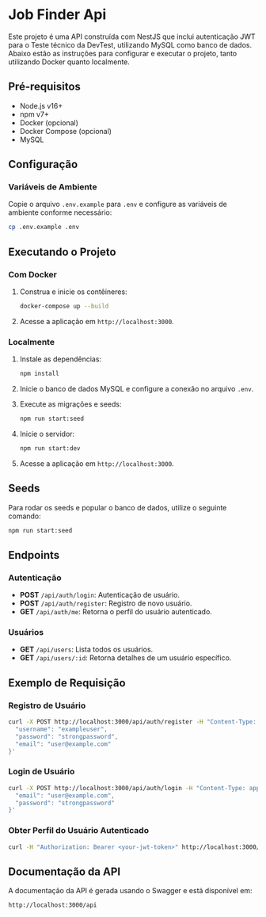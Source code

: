 # Job Finder Api

Este projeto é uma API construída com NestJS que inclui autenticação JWT para o Teste técnico da DevTest, utilizando MySQL como banco de dados. Abaixo estão as instruções para configurar e executar o projeto, tanto utilizando Docker quanto localmente.

## Pré-requisitos

- Node.js v16+
- npm v7+
- Docker (opcional)
- Docker Compose (opcional)
- MySQL

## Configuração

### Variáveis de Ambiente

Copie o arquivo `.env.example` para `.env` e configure as variáveis de ambiente conforme necessário:

```bash
cp .env.example .env
```

## Executando o Projeto

### Com Docker

1. Construa e inicie os contêineres:

    ```bash
    docker-compose up --build
    ```

2. Acesse a aplicação em `http://localhost:3000`.

### Localmente

1. Instale as dependências:

    ```bash
    npm install
    ```

2. Inicie o banco de dados MySQL e configure a conexão no arquivo `.env`.

3. Execute as migrações e seeds:

    ```bash
    npm run start:seed
    ```

4. Inicie o servidor:

    ```bash
    npm run start:dev
    ```

5. Acesse a aplicação em `http://localhost:3000`.

## Seeds

Para rodar os seeds e popular o banco de dados, utilize o seguinte comando:

```bash
npm run start:seed
```

## Endpoints

### Autenticação

- **POST** `/api/auth/login`: Autenticação de usuário.
- **POST** `/api/auth/register`: Registro de novo usuário.
- **GET** `/api/auth/me`: Retorna o perfil do usuário autenticado.

### Usuários

- **GET** `/api/users`: Lista todos os usuários.
- **GET** `/api/users/:id`: Retorna detalhes de um usuário específico.

## Exemplo de Requisição

### Registro de Usuário

```bash
curl -X POST http://localhost:3000/api/auth/register -H "Content-Type: application/json" -d '{
  "username": "exampleuser",
  "password": "strongpassword",
  "email": "user@example.com"
}'
```

### Login de Usuário

```bash
curl -X POST http://localhost:3000/api/auth/login -H "Content-Type: application/json" -d '{
  "email": "user@example.com",
  "password": "strongpassword"
}'
```

### Obter Perfil do Usuário Autenticado

```bash
curl -H "Authorization: Bearer <your-jwt-token>" http://localhost:3000/api/auth/me
```

## Documentação da API

A documentação da API é gerada usando o Swagger e está disponível em:

```
http://localhost:3000/api
```


```